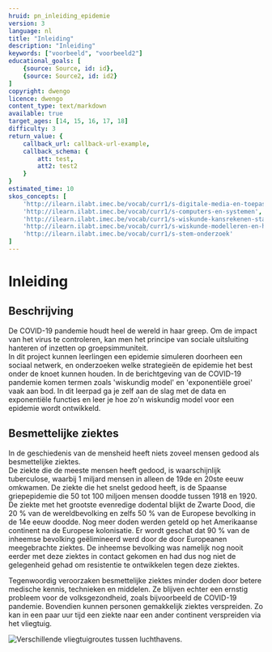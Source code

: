 ```yaml
---
hruid: pn_inleiding_epidemie
version: 3
language: nl
title: "Inleiding"
description: "Inleiding"
keywords: ["voorbeeld", "voorbeeld2"]
educational_goals: [
    {source: Source, id: id}, 
    {source: Source2, id: id2}
]
copyright: dwengo
licence: dwengo
content_type: text/markdown
available: true
target_ages: [14, 15, 16, 17, 18]
difficulty: 3
return_value: {
    callback_url: callback-url-example,
    callback_schema: {
        att: test,
        att2: test2
    }
}
estimated_time: 10
skos_concepts: [
    'http://ilearn.ilabt.imec.be/vocab/curr1/s-digitale-media-en-toepassingen', 
    'http://ilearn.ilabt.imec.be/vocab/curr1/s-computers-en-systemen', 
    'http://ilearn.ilabt.imec.be/vocab/curr1/s-wiskunde-kansrekenen-statistiek',
    'http://ilearn.ilabt.imec.be/vocab/curr1/s-wiskunde-modelleren-en-heuristiek', 
    'http://ilearn.ilabt.imec.be/vocab/curr1/s-stem-onderzoek'
]
---
```


# Inleiding
## Beschrijving
De COVID-19 pandemie houdt heel de wereld in haar greep. 
Om de impact van het virus te controleren, kan men het principe van sociale uitsluiting hanteren of inzetten op groepsimmuniteit.  
In dit project kunnen leerlingen een epidemie simuleren doorheen een sociaal netwerk, en onderzoeken welke strategieën de epidemie het best onder de knoet kunnen houden. 
In de berichtgeving van de COVID-19 pandemie komen termen zoals 'wiskundig model' en 'exponentiële groei' vaak aan bod. In dit leerpad ga je zelf aan de slag met de data en exponentiële functies en leer je hoe zo'n wiskundig model voor een epidemie wordt ontwikkeld.

## Besmettelijke ziektes
In de geschiedenis van de mensheid heeft niets zoveel mensen gedood als besmettelijke ziektes.  
De ziekte die de meeste mensen heeft gedood, is waarschijnlijk tuberculose, waarbij 1 miljard mensen in alleen de 19de en 20ste eeuw omkwamen. 
De ziekte die het snelst gedood heeft, is de Spaanse griepepidemie die 50 tot 100 miljoen mensen doodde tussen 1918 en 1920. De ziekte met het grootste evenredige dodental blijkt de Zwarte Dood, die 20 % van de wereldbevolking en zelfs 50 % van de Europese bevolking in de 14e eeuw doodde. Nog meer doden werden geteld op het Amerikaanse continent na de Europese kolonisatie. Er wordt geschat dat 90 % van de inheemse bevolking geëlimineerd werd door de door Europeanen meegebrachte ziektes. De inheemse bevolking was namelijk nog nooit eerder met deze ziektes in contact gekomen en had dus nog niet de gelegenheid gehad om resistentie te ontwikkelen tegen deze ziektes.

Tegenwoordig veroorzaken besmettelijke ziektes minder doden door betere medische kennis, technieken en middelen. Ze blijven echter een ernstig probleem voor de volksgezondheid, zoals bijvoorbeeld de COVID-19 pandemie. Bovendien kunnen personen gemakkelijk ziektes verspreiden. Zo kan in een paar uur tijd een ziekte naar een ander continent verspreiden via het vliegtuig.

![Verschillende vliegtuigroutes tussen luchthavens.]([STATIC]/luchthaven.png)

